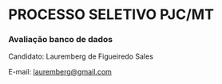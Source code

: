 # PROCESSO SELETIVO PJC/MT

### Avaliação banco de dados

Candidato: Lauremberg de Figueiredo Sales

E-mail:  lauremberg@gmail.com

